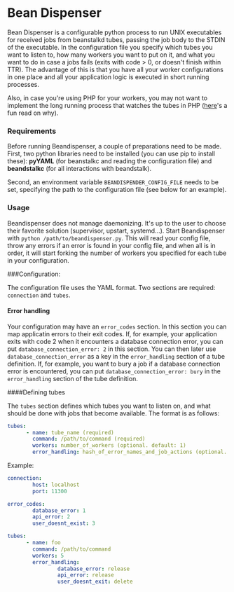 Bean Dispenser
==============

Bean Dispenser is a configurable python process to run UNIX executables for received jobs from beanstalkd tubes, passing the job body to the STDIN of the executable. In the configuration file you specify which tubes you want to listen to, how many workers you want to put on it, and what you want to do in case a jobs fails (exits with code > 0, or doesn't finish within TTR). The advantage of this is that you have all your worker configurations in one place and all your application logic is executed in short running processes.

Also, in case you're using PHP for your workers, you may not want to implement the long running process that watches the tubes in PHP ([here](http://software-gunslinger.tumblr.com/post/47131406821/php-is-meant-to-die)'s a fun read on why).


### Requirements

Before running Beandispenser, a couple of preparations need to be made. First, two python libraries need to be installed (you can use pip to install these): **pyYAML** (for beanstalkc and reading the configuration file) and **beandstalkc** (for all interactions with beandstalk).

Second, an environment variable `BEANDISPENDER_CONFIG_FILE` needs to be set, specifying the path to the configuration file (see below for an example).

### Usage

Beandispenser does not manage daemonizing. It's up to the user to choose their favorite solution (supervisor, upstart, systemd...). Start Beandispenser with `python /path/to/beandispenser.py`. This will read your config file, throw any errors if an error is found in your config file, and when all is in order, it will start forking the number of workers you specified for each tube in your configuration.


###Configuration:

The configuration file uses the YAML format. Two sections are required: `connection` and `tubes`.

#### Error handling

Your configuration may have an `error_codes` section. In this section you can map applicatin errors to their exit codes. If, for example, your application exits with code 2 when it encounters a database connection error, you can put `database_connection_error: 2` in this section. You can then later use `database_connection_error` as a key in the `error_handling` section of a tube definition. If, for example, you want to bury a job if a database connection error is encountered, you can put `database_connection_error: bury` in the `error_handling` section of the tube definition.


####Defining tubes

The `tubes` section defines which tubes you want to listen on, and what should be done with jobs that become available. The format is as follows:

```yaml
tubes:
      - name: tube_name (required)
        command: /path/to/command (required)
        workers: number_of_workers (optional. default: 1)
        error_handling: hash_of_error_names_and_job_actions (optional. default: {})
```

Example:

```yaml
connection:
        host: localhost
        port: 11300

error_codes:
        database_error: 1
        api_error: 2
        user_doesnt_exist: 3

tubes:
      - name: foo
        command: /path/to/command
        workers: 5
        error_handling:
                database_error: release
                api_error: release
                user_doesnt_exit: delete
```
